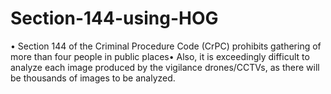 # Section-144-using-HOG
• Section 144 of the Criminal Procedure Code (CrPC) prohibits gathering of more than four people in public places• Also, it is exceedingly difficult to analyze each image produced by the vigilance drones/CCTVs, as there will be thousands of images to be analyzed.

